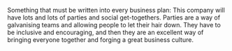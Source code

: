 
Something that must be written into every business plan: This company will have lots and lots of parties and social get-togethers. Parties are a way of galvanising teams and allowing people to let their hair down. They have to be inclusive and encouraging, and then they are an excellent way of bringing everyone together and forging a great business culture.
